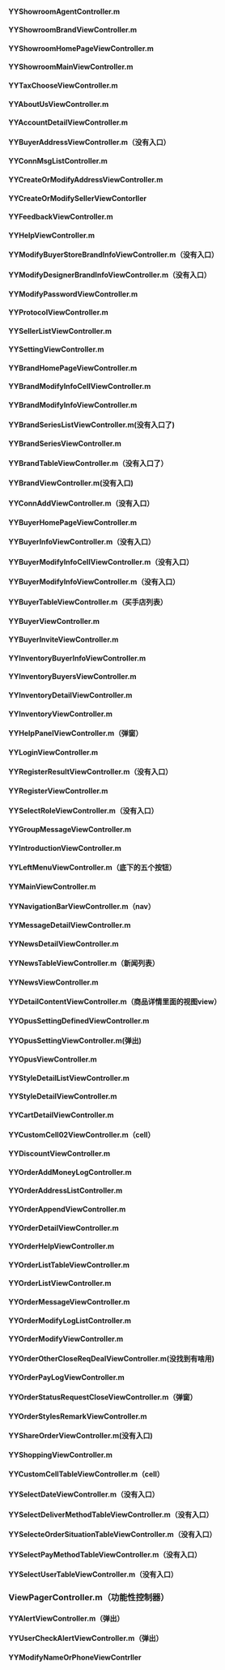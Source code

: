 #### YYShowroomAgentController.m
#### YYShowroomBrandViewController.m
#### YYShowroomHomePageViewController.m
#### YYShowroomMainViewController.m
#### YYTaxChooseViewController.m
#### YYAboutUsViewController.m
#### YYAccountDetailViewController.m
#### YYBuyerAddressViewController.m（没有入口）
#### YYConnMsgListController.m
#### YYCreateOrModifyAddressViewController.m
#### YYCreateOrModifySellerViewContorller
#### YYFeedbackViewController.m
#### YYHelpViewController.m
#### YYModifyBuyerStoreBrandInfoViewController.m（没有入口）
#### YYModifyDesignerBrandInfoViewController.m（没有入口）
#### YYModifyPasswordViewController.m
#### YYProtocolViewController.m
#### YYSellerListViewController.m
#### YYSettingViewController.m
#### YYBrandHomePageViewController.m
#### YYBrandModifyInfoCellViewController.m
#### YYBrandModifyInfoViewController.m
#### YYBrandSeriesListViewController.m(没有入口了)
#### YYBrandSeriesViewController.m
#### YYBrandTableViewController.m（没有入口了）
#### YYBrandViewController.m(没有入口)
#### YYConnAddViewController.m（没有入口）
#### YYBuyerHomePageViewController.m
#### YYBuyerInfoViewController.m（没有入口）
#### YYBuyerModifyInfoCellViewController.m（没有入口）
#### YYBuyerModifyInfoViewController.m（没有入口）
#### YYBuyerTableViewController.m（买手店列表）
#### YYBuyerViewController.m
#### YYBuyerInviteViewController.m
#### YYInventoryBuyerInfoViewController.m
#### YYInventoryBuyersViewController.m
#### YYInventoryDetailViewController.m
#### YYInventoryViewController.m
#### YYHelpPanelViewController.m（弹窗）
#### YYLoginViewController.m
#### YYRegisterResultViewController.m（没有入口）
#### YYRegisterViewController.m
#### YYSelectRoleViewController.m（没有入口）
#### YYGroupMessageViewController.m
#### YYIntroductionViewController.m
#### YYLeftMenuViewController.m（底下的五个按钮）
#### YYMainViewController.m
#### YYNavigationBarViewController.m（nav）
#### YYMessageDetailViewController.m
#### YYNewsDetailViewController.m
#### YYNewsTableViewController.m（新闻列表）
#### YYNewsViewController.m
#### YYDetailContentViewController.m（商品详情里面的视图view）
#### YYOpusSettingDefinedViewController.m
#### YYOpusSettingViewController.m(弹出)
#### YYOpusViewController.m
#### YYStyleDetailListViewController.m
#### YYStyleDetailViewController.m
#### YYCartDetailViewController.m
#### YYCustomCell02ViewController.m（cell）
#### YYDiscountViewController.m
#### YYOrderAddMoneyLogController.m
#### YYOrderAddressListController.m
#### YYOrderAppendViewController.m
#### YYOrderDetailViewController.m
#### YYOrderHelpViewController.m
#### YYOrderListTableViewController.m
#### YYOrderListViewController.m
#### YYOrderMessageViewController.m
#### YYOrderModifyLogListController.m
#### YYOrderModifyViewController.m
#### YYOrderOtherCloseReqDealViewController.m(没找到有啥用)
#### YYOrderPayLogViewController.m
#### YYOrderStatusRequestCloseViewController.m（弹窗）
#### YYOrderStylesRemarkViewController.m
#### YYShareOrderViewController.m(没有入口)
#### YYShoppingViewController.m
#### YYCustomCellTableViewController.m（cell）
#### YYSelectDateViewController.m（没有入口）
#### YYSelectDeliverMethodTableViewController.m（没有入口）
#### YYSelecteOrderSituationTableViewController.m（没有入口）
#### YYSelectPayMethodTableViewController.m（没有入口）
#### YYSelectUserTableViewController.m（没有入口）
### ViewPagerController.m（功能性控制器）
#### YYAlertViewController.m（弹出）
#### YYUserCheckAlertViewController.m（弹出）
#### YYModifyNameOrPhoneViewContrller
